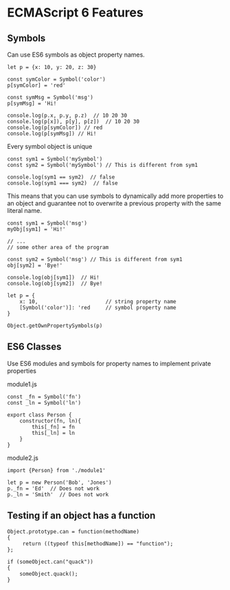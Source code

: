 # ECMAScript 6 Features

## Symbols

Can use ES6 symbols as object property names.

```
let p = {x: 10, y: 20, z: 30}

const symColor = Symbol('color')
p[symColor] = 'red'

const symMsg = Symbol('msg')
p[symMsg] = 'Hi!

console.log(p.x, p.y, p.z)  // 10 20 30
console.log(p[x]), p[y], p[z])  // 10 20 30
console.log(p[symColor]) // red
console.log(p[symMsg]) // Hi!
```

Every symbol object is unique

```
const sym1 = Symbol('mySymbol')
const sym2 = Symbol('mySymbol') // This is different from sym1

console.log(sym1 == sym2)  // false
console.log(sym1 === sym2)  // false
```

This means that you can use symbols to dynamically add more properties to an object and guarantee not to overwrite a previous property with the same literal name.

```
const sym1 = Symbol('msg')
myObj[sym1] = 'Hi!'

// ...
// some other area of the program

const sym2 = Symbol('msg') // This is different from sym1
obj[sym2] = 'Bye!'

console.log(obj[sym1])  // Hi!
console.log(obj[sym2])  // Bye!
```



```
let p = {
    x: 10,                      // string property name
    [Symbol('color')]: 'red     // symbol property name
}

Object.getOwnPropertySymbols(p)
```

## ES6 Classes

Use ES6 modules and symbols for property names to implement private properties 


module1.js
```
const _fn = Symbol('fn')
const _ln = Symbol('ln')

export class Person {
    constructor(fn, ln){
        this[_fn] = fn
        this[_ln] = ln        
    }
}
```

module2.js
```
import {Person} from './module1'

let p = new Person('Bob', 'Jones')
p._fn = 'Ed'  // Does not work
p._ln = 'Smith'  // Does not work
```


## Testing if an object has a function

```
Object.prototype.can = function(methodName)
{
     return ((typeof this[methodName]) == "function");
};

if (someObject.can("quack"))
{
    someObject.quack();
}
```